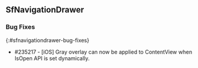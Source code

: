 ## SfNavigationDrawer

### Bug Fixes
{:#sfnavigationdrawer-bug-fixes}

* \#235217 - [iOS] Gray overlay can now be applied to ContentView when IsOpen API is set dynamically.
